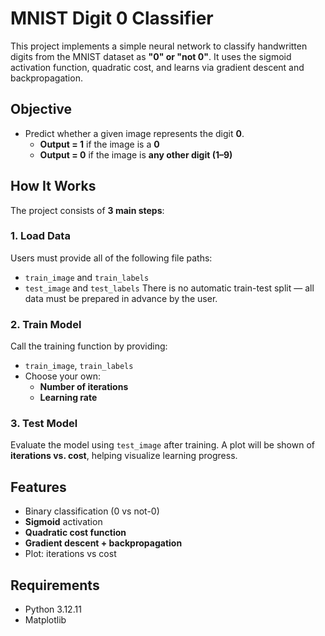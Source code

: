 # MNIST Digit 0 Classifier

This project implements a simple neural network to classify handwritten digits from the MNIST dataset as **"0" or "not 0"**. It uses the sigmoid activation function, quadratic cost, and learns via gradient descent and backpropagation.


## Objective

- Predict whether a given image represents the digit **0**.
  - **Output = 1** if the image is a **0**
  - **Output = 0** if the image is **any other digit (1–9)**


## How It Works

The project consists of **3 main steps**:

### 1. Load Data
Users must provide all of the following file paths:
- `train_image` and `train_labels`
- `test_image` and `test_labels`
There is no automatic train-test split — all data must be prepared in advance by the user.

### 2. Train Model
Call the training function by providing:
- `train_image`, `train_labels`
- Choose your own:
  - **Number of iterations**
  - **Learning rate**

### 3. Test Model
Evaluate the model using `test_image` after training.
A plot will be shown of **iterations vs. cost**, helping visualize learning progress.


## Features

- Binary classification (0 vs not-0)
- **Sigmoid** activation
- **Quadratic cost function**
- **Gradient descent + backpropagation**
- Plot: iterations vs cost


## Requirements

- Python 3.12.11
- Matplotlib
